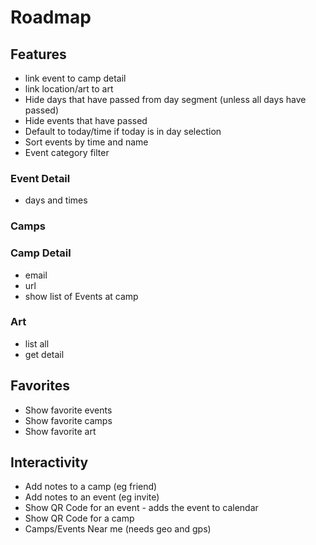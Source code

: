 # Roadmap

## Features
- link event to camp detail
- link location/art to art
- Hide days that have passed from day segment (unless all days have passed)
- Hide events that have passed
- Default to today/time if today is in day selection
- Sort events by time and name
- Event category filter

### Event Detail
- days and times

### Camps

### Camp Detail
- email
- url
- show list of Events at camp

### Art
- list all
- get detail

## Favorites
- Show favorite events
- Show favorite camps
- Show favorite art

## Interactivity
- Add notes to a camp (eg friend)
- Add notes to an event (eg invite)
- Show QR Code for an event - adds the event to calendar
- Show QR Code for a camp
- Camps/Events Near me (needs geo and gps)